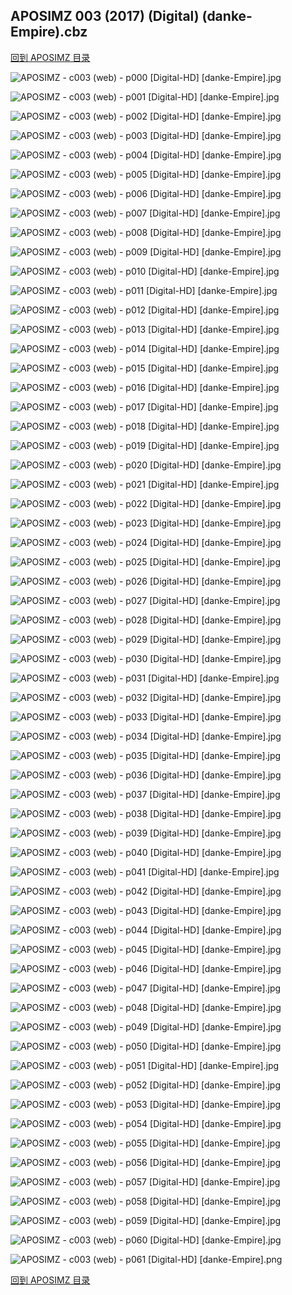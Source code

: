 ## APOSIMZ 003 (2017) (Digital) (danke-Empire).cbz


[回到 APOSIMZ 目录](https://github.com/alicewish/markdown/blob/master/series/APOSIMZ.md)


![APOSIMZ - c003 (web) - p000 [Digital-HD] [danke-Empire].jpg](https://wx1.sinaimg.cn/large/6a9fdecagy1fpieyqk4vhj21kw2901kz.jpg)

![APOSIMZ - c003 (web) - p001 [Digital-HD] [danke-Empire].jpg](https://wx1.sinaimg.cn/large/6a9fdecagy1fpswcik0r9j21kw28zhdu.jpg)

![APOSIMZ - c003 (web) - p002 [Digital-HD] [danke-Empire].jpg](https://wx1.sinaimg.cn/large/6a9fdecagy1fpswcnpuohj21kw28z4k2.jpg)

![APOSIMZ - c003 (web) - p003 [Digital-HD] [danke-Empire].jpg](https://wx1.sinaimg.cn/large/6a9fdecagy1fpswcz5wzhj21kw28z7wj.jpg)

![APOSIMZ - c003 (web) - p004 [Digital-HD] [danke-Empire].jpg](https://wx1.sinaimg.cn/large/6a9fdecagy1fpswd9dyf0j21kw28zb2a.jpg)

![APOSIMZ - c003 (web) - p005 [Digital-HD] [danke-Empire].jpg](https://wx1.sinaimg.cn/large/6a9fdecagy1fpswdiy698j21kw28z4qq.jpg)

![APOSIMZ - c003 (web) - p006 [Digital-HD] [danke-Empire].jpg](https://wx1.sinaimg.cn/large/6a9fdecagy1fpswdrjojlj21kw28zhdu.jpg)

![APOSIMZ - c003 (web) - p007 [Digital-HD] [danke-Empire].jpg](https://wx1.sinaimg.cn/large/6a9fdecagy1fpswdz9l2vj21kw28zu0x.jpg)

![APOSIMZ - c003 (web) - p008 [Digital-HD] [danke-Empire].jpg](https://wx1.sinaimg.cn/large/6a9fdecagy1fpswe3cl7mj21kw28zquq.jpg)

![APOSIMZ - c003 (web) - p009 [Digital-HD] [danke-Empire].jpg](https://wx1.sinaimg.cn/large/6a9fdecagy1fpswe93fi4j21kw28z4qp.jpg)

![APOSIMZ - c003 (web) - p010 [Digital-HD] [danke-Empire].jpg](https://wx1.sinaimg.cn/large/6a9fdecagy1fpsweedkhsj21kw28z4qp.jpg)

![APOSIMZ - c003 (web) - p011 [Digital-HD] [danke-Empire].jpg](https://wx1.sinaimg.cn/large/6a9fdecagy1fpswej0ybzj21kw28zwqu.jpg)

![APOSIMZ - c003 (web) - p012 [Digital-HD] [danke-Empire].jpg](https://wx1.sinaimg.cn/large/6a9fdecagy1fpswepzkvgj21kw28zb0b.jpg)

![APOSIMZ - c003 (web) - p013 [Digital-HD] [danke-Empire].jpg](https://wx1.sinaimg.cn/large/6a9fdecagy1fpsysxvndxj21kw28z1kx.jpg)

![APOSIMZ - c003 (web) - p014 [Digital-HD] [danke-Empire].jpg](https://wx1.sinaimg.cn/large/6a9fdecagy1fpswfoh9onj21kw28z7wh.jpg)

![APOSIMZ - c003 (web) - p015 [Digital-HD] [danke-Empire].jpg](https://wx1.sinaimg.cn/large/6a9fdecagy1fpswfxr2uoj21kw28znpd.jpg)

![APOSIMZ - c003 (web) - p016 [Digital-HD] [danke-Empire].jpg](https://wx1.sinaimg.cn/large/6a9fdecagy1fpsyt4r635j21kw28zb29.jpg)

![APOSIMZ - c003 (web) - p017 [Digital-HD] [danke-Empire].jpg](https://wx1.sinaimg.cn/large/6a9fdecagy1fpswgwgpguj21kw28z1kx.jpg)

![APOSIMZ - c003 (web) - p018 [Digital-HD] [danke-Empire].jpg](https://wx1.sinaimg.cn/large/6a9fdecagy1fpswh4zmd7j21kw28zhdt.jpg)

![APOSIMZ - c003 (web) - p019 [Digital-HD] [danke-Empire].jpg](https://wx1.sinaimg.cn/large/6a9fdecagy1fpswhkq3ynj21kw28z4qp.jpg)

![APOSIMZ - c003 (web) - p020 [Digital-HD] [danke-Empire].jpg](https://wx1.sinaimg.cn/large/6a9fdecagy1fpswht4elwj21kw28z4qp.jpg)

![APOSIMZ - c003 (web) - p021 [Digital-HD] [danke-Empire].jpg](https://wx1.sinaimg.cn/large/6a9fdecagy1fpswi37iobj21kw28zx6p.jpg)

![APOSIMZ - c003 (web) - p022 [Digital-HD] [danke-Empire].jpg](https://wx1.sinaimg.cn/large/6a9fdecagy1fpsytif6l3j21kw28z1ky.jpg)

![APOSIMZ - c003 (web) - p023 [Digital-HD] [danke-Empire].jpg](https://wx1.sinaimg.cn/large/6a9fdecagy1fpswis4mnuj21kw28z7wh.jpg)

![APOSIMZ - c003 (web) - p024 [Digital-HD] [danke-Empire].jpg](https://wx1.sinaimg.cn/large/6a9fdecagy1fpsytodue4j21kw28z7wh.jpg)

![APOSIMZ - c003 (web) - p025 [Digital-HD] [danke-Empire].jpg](https://wx1.sinaimg.cn/large/6a9fdecagy1fpsytupyb8j21kw28zb29.jpg)

![APOSIMZ - c003 (web) - p026 [Digital-HD] [danke-Empire].jpg](https://wx1.sinaimg.cn/large/6a9fdecagy1fpswlviruwj21kw28z1kx.jpg)

![APOSIMZ - c003 (web) - p027 [Digital-HD] [danke-Empire].jpg](https://wx1.sinaimg.cn/large/6a9fdecagy1fpsyu14h3aj21kw28z7wh.jpg)

![APOSIMZ - c003 (web) - p028 [Digital-HD] [danke-Empire].jpg](https://wx1.sinaimg.cn/large/6a9fdecagy1fpswndh7rjj21kw28zu0x.jpg)

![APOSIMZ - c003 (web) - p029 [Digital-HD] [danke-Empire].jpg](https://wx1.sinaimg.cn/large/6a9fdecagy1fpswniuktnj21kw28z1kx.jpg)

![APOSIMZ - c003 (web) - p030 [Digital-HD] [danke-Empire].jpg](https://wx1.sinaimg.cn/large/6a9fdecagy1fpswnn9hz0j21kw28ztqn.jpg)

![APOSIMZ - c003 (web) - p031 [Digital-HD] [danke-Empire].jpg](https://wx1.sinaimg.cn/large/6a9fdecagy1fpswnvh9hmj21kw28zx49.jpg)

![APOSIMZ - c003 (web) - p032 [Digital-HD] [danke-Empire].jpg](https://wx1.sinaimg.cn/large/6a9fdecagy1fpswo65pjij21kw28znpd.jpg)

![APOSIMZ - c003 (web) - p033 [Digital-HD] [danke-Empire].jpg](https://wx1.sinaimg.cn/large/6a9fdecagy1fpswoeexs1j21kw28znpd.jpg)

![APOSIMZ - c003 (web) - p034 [Digital-HD] [danke-Empire].jpg](https://wx1.sinaimg.cn/large/6a9fdecagy1fpswojrrmgj21kw28z7wh.jpg)

![APOSIMZ - c003 (web) - p035 [Digital-HD] [danke-Empire].jpg](https://wx1.sinaimg.cn/large/6a9fdecagy1fpswov1qwhj21kw28zkjl.jpg)

![APOSIMZ - c003 (web) - p036 [Digital-HD] [danke-Empire].jpg](https://wx1.sinaimg.cn/large/6a9fdecagy1fpswp8gtk0j21kw28zkjl.jpg)

![APOSIMZ - c003 (web) - p037 [Digital-HD] [danke-Empire].jpg](https://wx1.sinaimg.cn/large/6a9fdecagy1fpswpnd61kj21kw28ze81.jpg)

![APOSIMZ - c003 (web) - p038 [Digital-HD] [danke-Empire].jpg](https://wx1.sinaimg.cn/large/6a9fdecagy1fpswpurpiwj21kw28zu0x.jpg)

![APOSIMZ - c003 (web) - p039 [Digital-HD] [danke-Empire].jpg](https://wx1.sinaimg.cn/large/6a9fdecagy1fpswq1kdozj21kw28zu0x.jpg)

![APOSIMZ - c003 (web) - p040 [Digital-HD] [danke-Empire].jpg](https://wx1.sinaimg.cn/large/6a9fdecagy1fpswq7pda5j21kw28z1ky.jpg)

![APOSIMZ - c003 (web) - p041 [Digital-HD] [danke-Empire].jpg](https://wx1.sinaimg.cn/large/6a9fdecagy1fpswqcffzsj21kw28zb29.jpg)

![APOSIMZ - c003 (web) - p042 [Digital-HD] [danke-Empire].jpg](https://wx1.sinaimg.cn/large/6a9fdecagy1fpswqkkmh6j21kw28zkjm.jpg)

![APOSIMZ - c003 (web) - p043 [Digital-HD] [danke-Empire].jpg](https://wx1.sinaimg.cn/large/6a9fdecagy1fpswqrx0gwj21kw28zqv5.jpg)

![APOSIMZ - c003 (web) - p044 [Digital-HD] [danke-Empire].jpg](https://wx1.sinaimg.cn/large/6a9fdecagy1fpswqz3ofxj21kw28zqv5.jpg)

![APOSIMZ - c003 (web) - p045 [Digital-HD] [danke-Empire].jpg](https://wx1.sinaimg.cn/large/6a9fdecagy1fpswr3zzimj21kw28zu0x.jpg)

![APOSIMZ - c003 (web) - p046 [Digital-HD] [danke-Empire].jpg](https://wx1.sinaimg.cn/large/6a9fdecagy1fpswrfhpcdj21kw28zb2a.jpg)

![APOSIMZ - c003 (web) - p047 [Digital-HD] [danke-Empire].jpg](https://wx1.sinaimg.cn/large/6a9fdecagy1fpswrrc8okj21kw28zhdt.jpg)

![APOSIMZ - c003 (web) - p048 [Digital-HD] [danke-Empire].jpg](https://wx1.sinaimg.cn/large/6a9fdecagy1fpswrzbfuyj21kw28z7wh.jpg)

![APOSIMZ - c003 (web) - p049 [Digital-HD] [danke-Empire].jpg](https://wx1.sinaimg.cn/large/6a9fdecagy1fpswsaatluj21kw28zqv5.jpg)

![APOSIMZ - c003 (web) - p050 [Digital-HD] [danke-Empire].jpg](https://wx1.sinaimg.cn/large/6a9fdecagy1fpswskg31oj21kw28z1kx.jpg)

![APOSIMZ - c003 (web) - p051 [Digital-HD] [danke-Empire].jpg](https://wx1.sinaimg.cn/large/6a9fdecagy1fpswstxd47j21kw28zhbr.jpg)

![APOSIMZ - c003 (web) - p052 [Digital-HD] [danke-Empire].jpg](https://wx1.sinaimg.cn/large/6a9fdecagy1fpswszc05yj21kw28z1kx.jpg)

![APOSIMZ - c003 (web) - p053 [Digital-HD] [danke-Empire].jpg](https://wx1.sinaimg.cn/large/6a9fdecagy1fpswt6dsufj21kw28zqv5.jpg)

![APOSIMZ - c003 (web) - p054 [Digital-HD] [danke-Empire].jpg](https://wx1.sinaimg.cn/large/6a9fdecagy1fpswtdwo4zj21kw28z7wh.jpg)

![APOSIMZ - c003 (web) - p055 [Digital-HD] [danke-Empire].jpg](https://wx1.sinaimg.cn/large/6a9fdecagy1fpswtpo88dj21kw28zb29.jpg)

![APOSIMZ - c003 (web) - p056 [Digital-HD] [danke-Empire].jpg](https://wx1.sinaimg.cn/large/6a9fdecagy1fpswu6z6h3j21kw28ze82.jpg)

![APOSIMZ - c003 (web) - p057 [Digital-HD] [danke-Empire].jpg](https://wx1.sinaimg.cn/large/6a9fdecagy1fpswujs9t9j21kw28z1ky.jpg)

![APOSIMZ - c003 (web) - p058 [Digital-HD] [danke-Empire].jpg](https://wx1.sinaimg.cn/large/6a9fdecagy1fpswur4afnj21kw28z4qp.jpg)

![APOSIMZ - c003 (web) - p059 [Digital-HD] [danke-Empire].jpg](https://wx1.sinaimg.cn/large/6a9fdecagy1fpswuyjsccj21kw28z7wh.jpg)

![APOSIMZ - c003 (web) - p060 [Digital-HD] [danke-Empire].jpg](https://wx1.sinaimg.cn/large/6a9fdecagy1fpswv79h5nj21kw28zkih.jpg)

![APOSIMZ - c003 (web) - p061 [Digital-HD] [danke-Empire].png](https://wx1.sinaimg.cn/large/6a9fdecagy1fp235yz1puj21kw28z0ou.jpg)

[回到 APOSIMZ 目录](https://github.com/alicewish/markdown/blob/master/series/APOSIMZ.md)


